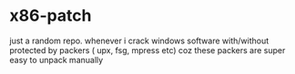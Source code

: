 # x86-patch
just a random repo. whenever i crack windows software with/without protected by packers ( upx, fsg, mpress etc)  coz these packers are super easy to unpack manually
